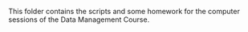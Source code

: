This folder contains the scripts and some homework for the computer sessions of the Data Management Course.
